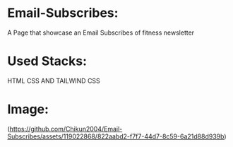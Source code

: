 # Email-Subscribes:
A Page that showcase an Email Subscribes of fitness newsletter 
# Used Stacks:
HTML CSS AND TAILWIND CSS
# Image:
(https://github.com/Chikun2004/Email-Subscribes/assets/119022868/822aabd2-f7f7-44d7-8c59-6a21d88d939b)
